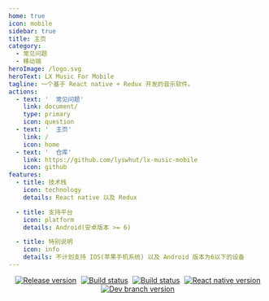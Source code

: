 ```yaml
---
home: true
icon: mobile
sidebar: true
title: 主页
category:
  - 常见问题
  - 移动端
heroImage: /logo.svg
heroText: LX Music For Mobile
tagline: 一个基于 React native + Redux 开发的音乐软件。
actions:
  - text: '  常见问题'
    link: document/
    type: primary
    icon: question
  - text: '  主页'
    link: /
    icon: home
  - text: '  仓库'
    link: https://github.com/lyswhut/lx-music-mobile
    icon: github
features:
  - title: 技术栈
    icon: technology
    details: React native 以及 Redux

  - title: 支持平台
    icon: platform
    details: Android(安卓版本 >= 6)

  - title: 特别说明
    icon: info
    details: 不计划支持 IOS(苹果手机系统) 以及 Android 版本为6以下的设备
---
```


<p align="center">
  <a style="margin-left: 5px;" href="https://github.com/lyswhut/lx-music-mobile/releases"><img src="https://img.shields.io/github/release/lyswhut/lx-music-mobile" alt="Release version"></a>
  <a style="margin-left: 5px;" href="https://github.com/lyswhut/lx-music-mobile/actions/workflows/release.yml"><img src="https://github.com/lyswhut/lx-music-mobile/workflows/Build/badge.svg" alt="Build status"></a>
  <a style="margin-left: 5px;" href="https://github.com/lyswhut/lx-music-mobile/actions/workflows/beta-pack.yml"><img src="https://github.com/lyswhut/lx-music-mobile/workflows/Build%20Beta/badge.svg" alt="Build status"></a>
  <a style="margin-left: 5px;" href="https://github.com/facebook/react-native"><img src="https://img.shields.io/github/package-json/dependency-version/lyswhut/lx-music-mobile/react-native/master" alt="React native version"></a>
  <a style="margin-left: 5px;" href="https://github.com/lyswhut/lx-music-mobile/tree/dev"><img src="https://img.shields.io/github/package-json/v/lyswhut/lx-music-mobile/dev" alt="Dev branch version"></a>
</p>

